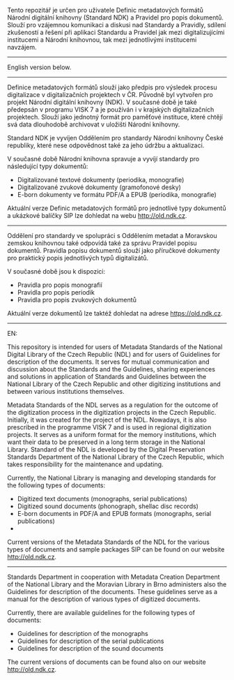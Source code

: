 

Tento repozitář je určen pro uživatele Definic metadatových formátů Národní digitální knihovny (Standard NDK) a Pravidel pro popis dokumentů. Slouží pro vzájemnou komunikaci a diskusi nad Standardy a Pravidly, sdílení zkušeností a řešení při aplikaci Standardu a Pravidel jak mezi digitalizujícími institucemi a Národní knihovnou, tak mezi jednotlivými institucemi navzájem.

***

English version below.

***

Definice metadatových formátů slouží jako předpis pro výsledek procesu digitalizace v digitalizačních projektech v ČR. Původně byl vytvořen pro projekt Národní digitální knihovny (NDK). V současné době je také předepsán v programu VISK 7 a je používán i v krajských digitalizačních projektech. Slouží jako jednotný formát pro paměťové instituce, které chtějí svá data dlouhodobě archivovat v uložišti Národní knihovny.

Standard NDK je vyvíjen Oddělením pro standardy Národní knihovny České republiky, které nese odpovědnost také za jeho údržbu a aktualizaci. 

V současné době Národní knihovna spravuje a vyvíjí standardy pro následující typy dokumentů:

-	Digitalizované textové dokumenty (periodika, monografie)
-	Digitalizované zvukové dokumenty (gramofonové desky)
-	E-born dokumenty ve formátu PDF/A a EPUB (periodika, monografie)

Aktuální verze Definic metadatových formátů pro jednotlivé typy dokumentů a ukázkové balíčky SIP lze dohledat na webu http://old.ndk.cz. 

***

Oddělení pro standardy ve spolupráci s Oddělením metadat a Moravskou zemskou knihovnou také odpovídá také za správu Pravidel popisu dokumentů. Pravidla popisu dokumentů slouží jako příručkové dokumenty pro praktický popis jednotlivých typů digitalizátů. 

V současné době jsou k dispozici: 

-	Pravidla pro popis monografií 
-	Pravidla pro popis periodik 
-	Pravidla pro popis zvukových dokumentů

Aktuální verze dokumentů lze taktéž dohledat na adrese https://old.ndk.cz. 

*******
EN:

This repository is intended for users of Metadata Standards of the National Digital Library of the Czech Republic (NDL) and for users of Guidelines for description of the documents. It serves for mutual communication and discussion about the Standards and the Guidelines, sharing experiences and solutions in application of Standards and Guidelines between the National Library of the Czech Republic and other digitizing institutions and between various institutions themselves.

Metadata Standards of the NDL serves as a regulation for the outcome of the digitization process in the digitization projects in the Czech Republic. Initially, it was created for the project of the NDL. Nowadays, it is also prescribed in the programme VISK 7 and is used in regional digitization projects. It serves as a uniform format for the memory institutions, which want their data to be preserved in a long term storage in the National Library.
Standard of the NDL is developed by the Digital Preservation Standards Department of the National Library of the Czech Republic, which takes responsibility for the maintenance and updating.
 
Currently, the National Library is managing and developing standards for the following types of documents:

- Digitized text documents (monographs, serial publications)
- Digitized sound documents (phonograph, shellac disc records)
- E-born documents in PDF/A and EPUB formats (monographs, serial publications)
- 
Current versions of the Metadata Standards of the NDL for the various types of documents and sample packages SIP can be found on our website http://old.ndk.cz.

***

Standards Department in cooperation with Metadata Creation Department of the National Library and the Moravian Library in Brno administers also the Guidelines for description of the documents. These guidelines serve as a manual for the description of various types of digitized documents.



Currently, there are available guidelines for the following types of documents:

- Guidelines for description of the monographs
- Guidelines for description of the serial publications
- Guidelines for description of the sound documents
 
The current versions of documents can be found also on our website http://old.ndk.cz.


